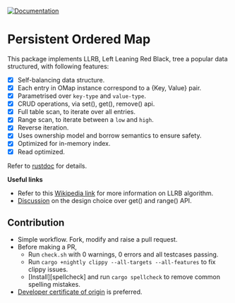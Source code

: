 [![Documentation](https://img.shields.io/badge/rustdoc-hosted-blue.svg)](https://docs.rs/ppom)

Persistent Ordered Map
======================


This package implements LLRB, Left Leaning Red Black, tree a popular
data structured, with following features:

* [x] Self-balancing data structure.
* [x] Each entry in OMap instance correspond to a {Key, Value} pair.
* [x] Parametrised over `key-type` and `value-type`.
* [x] CRUD operations, via set(), get(), remove() api.
* [x] Full table scan, to iterate over all entries.
* [x] Range scan, to iterate between a ``low`` and ``high``.
* [x] Reverse iteration.
* [x] Uses ownership model and borrow semantics to ensure safety.
* [x] Optimized for in-memory index.
* [x] Read optimized.

Refer to [rustdoc](https://docs.rs/ppom) for details.

**Useful links**

* Refer to this [Wikipedia link][wikilink] for more information on LLRB algorithm.
* [Discussion][disc1] on the design choice over get() and range() API.

Contribution
------------

* Simple workflow. Fork, modify and raise a pull request.
* Before making a PR,
  * Run `check.sh` with 0 warnings, 0 errors and all testcases passing.
  * Run `cargo +nightly clippy --all-targets --all-features` to fix clippy issues.
  * [Install][spellcheck] and run `cargo spellcheck` to remove common spelling mistakes.
* [Developer certificate of origin][dco] is preferred.

[wikilink]: https://en.wikipedia.org/wiki/Left-leaning_red%E2%80%93black_tree
[disc1]: https://users.rust-lang.org/t/what-would-be-proper-api-for-index-get/28730/5
[dco]: https://developercertificate.org/

